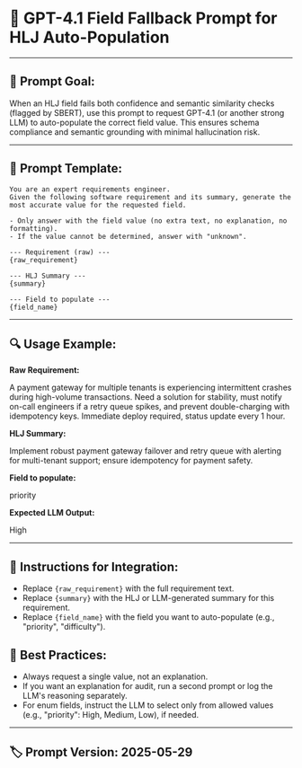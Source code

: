 # 🧩 GPT-4.1 Field Fallback Prompt for HLJ Auto-Population

---

## 🎯 **Prompt Goal:**

When an HLJ field fails both confidence and semantic similarity checks (flagged by SBERT), use this prompt to request GPT-4.1 (or another strong LLM) to auto-populate the correct field value. This ensures schema compliance and semantic grounding with minimal hallucination risk.

---

## 🔹 **Prompt Template:**

```
You are an expert requirements engineer.
Given the following software requirement and its summary, generate the most accurate value for the requested field.

- Only answer with the field value (no extra text, no explanation, no formatting).
- If the value cannot be determined, answer with "unknown".

--- Requirement (raw) ---
{raw_requirement}

--- HLJ Summary ---
{summary}

--- Field to populate ---
{field_name}
```

---

## 🔍 **Usage Example:**

**Raw Requirement:**

A payment gateway for multiple tenants is experiencing intermittent crashes during high-volume transactions. Need a solution for stability, must notify on-call engineers if a retry queue spikes, and prevent double-charging with idempotency keys. Immediate deploy required, status update every 1 hour.


**HLJ Summary:**


Implement robust payment gateway failover and retry queue with alerting for multi-tenant support; ensure idempotency for payment safety.


**Field to populate:**


priority


**Expected LLM Output:**


High


---

## 📝 **Instructions for Integration:**

* Replace `{raw_requirement}` with the full requirement text.
* Replace `{summary}` with the HLJ or LLM-generated summary for this requirement.
* Replace `{field_name}` with the field you want to auto-populate (e.g., "priority", "difficulty").

## 🚦 **Best Practices:**

* Always request a single value, not an explanation.
* If you want an explanation for audit, run a second prompt or log the LLM's reasoning separately.
* For enum fields, instruct the LLM to select only from allowed values (e.g., "priority": High, Medium, Low), if needed.

---

## 🏷️ **Prompt Version:** 2025-05-29
